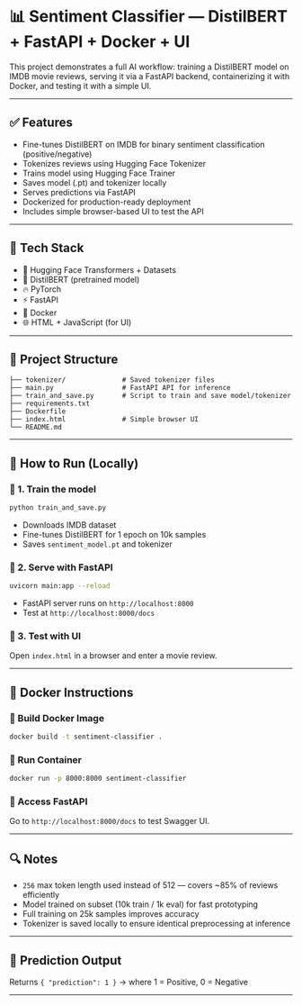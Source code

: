 # 📊 Sentiment Classifier — DistilBERT + FastAPI + Docker + UI

This project demonstrates a full AI workflow: training a DistilBERT model on IMDB movie reviews, serving it via a FastAPI backend, containerizing it with Docker, and testing it with a simple UI.

---

## ✅ Features

* Fine-tunes DistilBERT on IMDB for binary sentiment classification (positive/negative)
* Tokenizes reviews using Hugging Face Tokenizer
* Trains model using Hugging Face Trainer
* Saves model (.pt) and tokenizer locally
* Serves predictions via FastAPI
* Dockerized for production-ready deployment
* Includes simple browser-based UI to test the API
 
---

## 🧠 Tech Stack

* 🤗 Hugging Face Transformers + Datasets
* 🧠 DistilBERT (pretrained model)
* 🔥 PyTorch
* ⚡ FastAPI
* 🐳 Docker
* 🌐 HTML + JavaScript (for UI)

---

## 📁 Project Structure

```
├── tokenizer/              # Saved tokenizer files
├── main.py                 # FastAPI API for inference
├── train_and_save.py       # Script to train and save model/tokenizer
├── requirements.txt
├── Dockerfile
├── index.html              # Simple browser UI
└── README.md
```

---

## 🏁 How to Run (Locally)

### 🔹 1. Train the model

```bash
python train_and_save.py
```

* Downloads IMDB dataset
* Fine-tunes DistilBERT for 1 epoch on 10k samples
* Saves `sentiment_model.pt` and tokenizer

### 🔹 2. Serve with FastAPI

```bash
uvicorn main:app --reload
```

* FastAPI server runs on `http://localhost:8000`
* Test at `http://localhost:8000/docs`

### 🔹 3. Test with UI

Open `index.html` in a browser and enter a movie review.

---

## 🐳 Docker Instructions

### 🔹 Build Docker Image

```bash
docker build -t sentiment-classifier .
```

### 🔹 Run Container

```bash
docker run -p 8000:8000 sentiment-classifier
```

### 🔹 Access FastAPI

Go to `http://localhost:8000/docs` to test Swagger UI.

---

## 🔍 Notes

* `256` max token length used instead of 512 — covers \~85% of reviews efficiently
* Model trained on subset (10k train / 1k eval) for fast prototyping
* Full training on 25k samples improves accuracy
* Tokenizer is saved locally to ensure identical preprocessing at inference

---

## 🎯 Prediction Output

Returns `{ "prediction": 1 }` → where 1 = Positive, 0 = Negative

---

